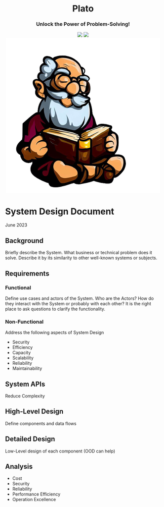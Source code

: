 <div align="center">
<h1 align="center"> Plato </h1> 
<h3>Unlock the Power of Problem-Solving!</br></h3>
<img src="https://img.shields.io/badge/Progress-1%25-red"> <img src="https://img.shields.io/badge/Feedback-Welcome-green">
</br>
<kbd>
<img src="../images/plato_1.png"> 
</kbd>
</div>

# System Design Document
June 2023

## Background
Briefly describe the System. What business or technical problem does it solve. Describe it by its similarity to other well-known systems or subjects. 

## Requirements

### Functional 
Define use cases and actors of the System. Who are the Actors? How do they interact with the System or probably with each other? It is the right place to ask questions to clarify the functionality. 

### Non-Functional
Address the following aspects of System Design
- Security
- Efficiency
- Capacity
- Scalability
- Reliability
- Maintainability

## System APIs
Reduce Complexity

## High-Level Design
Define components and data flows 

## Detailed Design 
Low-Level design of each component (OOD can help)

## Analysis
- Cost
- Security
- Reliability
- Performance Efficiency
- Operation Excellence





